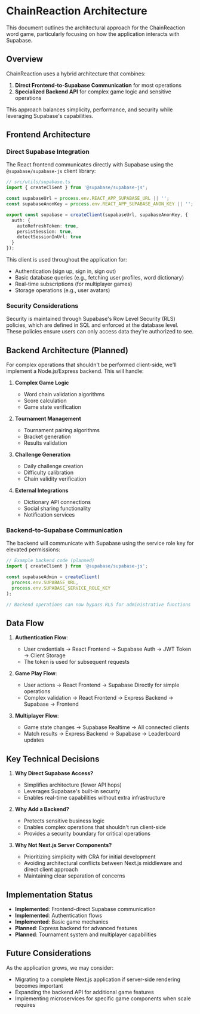 # ChainReaction Architecture

This document outlines the architectural approach for the ChainReaction word game, particularly focusing on how the application interacts with Supabase.

## Overview

ChainReaction uses a hybrid architecture that combines:

1. **Direct Frontend-to-Supabase Communication** for most operations
2. **Specialized Backend API** for complex game logic and sensitive operations

This approach balances simplicity, performance, and security while leveraging Supabase's capabilities.

## Frontend Architecture

### Direct Supabase Integration

The React frontend communicates directly with Supabase using the `@supabase/supabase-js` client library:

```typescript
// src/utils/supabase.ts
import { createClient } from '@supabase/supabase-js';

const supabaseUrl = process.env.REACT_APP_SUPABASE_URL || '';
const supabaseAnonKey = process.env.REACT_APP_SUPABASE_ANON_KEY || '';

export const supabase = createClient(supabaseUrl, supabaseAnonKey, {
  auth: {
    autoRefreshToken: true,
    persistSession: true,
    detectSessionInUrl: true
  }
});
```

This client is used throughout the application for:

- Authentication (sign up, sign in, sign out)
- Basic database queries (e.g., fetching user profiles, word dictionary)
- Real-time subscriptions (for multiplayer games)
- Storage operations (e.g., user avatars)

### Security Considerations

Security is maintained through Supabase's Row Level Security (RLS) policies, which are defined in SQL and enforced at the database level. These policies ensure users can only access data they're authorized to see.

## Backend Architecture (Planned)

For complex operations that shouldn't be performed client-side, we'll implement a Node.js/Express backend. This will handle:

1. **Complex Game Logic**
   - Word chain validation algorithms
   - Score calculation
   - Game state verification

2. **Tournament Management**
   - Tournament pairing algorithms
   - Bracket generation
   - Results validation

3. **Challenge Generation**
   - Daily challenge creation
   - Difficulty calibration
   - Chain validity verification

4. **External Integrations**
   - Dictionary API connections
   - Social sharing functionality
   - Notification services

### Backend-to-Supabase Communication

The backend will communicate with Supabase using the service role key for elevated permissions:

```typescript
// Example backend code (planned)
import { createClient } from '@supabase/supabase-js';

const supabaseAdmin = createClient(
  process.env.SUPABASE_URL,
  process.env.SUPABASE_SERVICE_ROLE_KEY
);

// Backend operations can now bypass RLS for administrative functions
```

## Data Flow

1. **Authentication Flow**:
   - User credentials → React Frontend → Supabase Auth → JWT Token → Client Storage
   - The token is used for subsequent requests

2. **Game Play Flow**:
   - User actions → React Frontend → Supabase Directly for simple operations
   - Complex validation → React Frontend → Express Backend → Supabase → Frontend

3. **Multiplayer Flow**:
   - Game state changes → Supabase Realtime → All connected clients
   - Match results → Express Backend → Supabase → Leaderboard updates

## Key Technical Decisions

1. **Why Direct Supabase Access?**
   - Simplifies architecture (fewer API hops)
   - Leverages Supabase's built-in security
   - Enables real-time capabilities without extra infrastructure

2. **Why Add a Backend?**
   - Protects sensitive business logic
   - Enables complex operations that shouldn't run client-side
   - Provides a security boundary for critical operations

3. **Why Not Next.js Server Components?**
   - Prioritizing simplicity with CRA for initial development
   - Avoiding architectural conflicts between Next.js middleware and direct client approach
   - Maintaining clear separation of concerns

## Implementation Status

- **Implemented**: Frontend-direct Supabase communication
- **Implemented**: Authentication flows
- **Implemented**: Basic game mechanics
- **Planned**: Express backend for advanced features
- **Planned**: Tournament system and multiplayer capabilities

## Future Considerations

As the application grows, we may consider:
- Migrating to a complete Next.js application if server-side rendering becomes important
- Expanding the backend API for additional game features
- Implementing microservices for specific game components when scale requires 